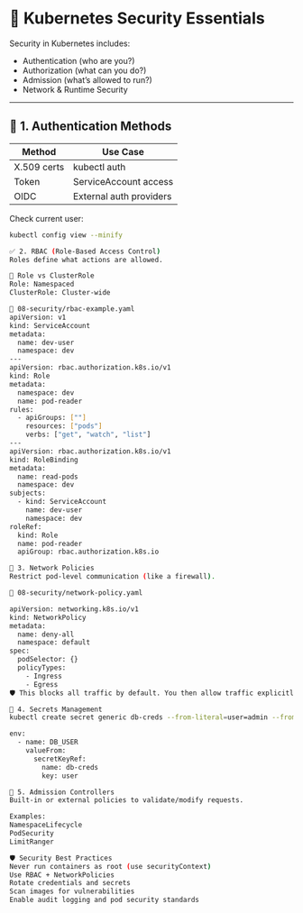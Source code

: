 
# 🔐 Kubernetes Security Essentials

Security in Kubernetes includes:

- Authentication (who are you?)
- Authorization (what can you do?)
- Admission (what’s allowed to run?)
- Network & Runtime Security

---

## 🔑 1. Authentication Methods

| Method       | Use Case                |
|--------------|-------------------------|
| X.509 certs  | kubectl auth            |
| Token        | ServiceAccount access   |
| OIDC         | External auth providers |

Check current user:
```bash
kubectl config view --minify

✅ 2. RBAC (Role-Based Access Control)
Roles define what actions are allowed.

🔧 Role vs ClusterRole
Role: Namespaced
ClusterRole: Cluster-wide

📄 08-security/rbac-example.yaml
apiVersion: v1
kind: ServiceAccount
metadata:
  name: dev-user
  namespace: dev
---
apiVersion: rbac.authorization.k8s.io/v1
kind: Role
metadata:
  namespace: dev
  name: pod-reader
rules:
  - apiGroups: [""]
    resources: ["pods"]
    verbs: ["get", "watch", "list"]
---
apiVersion: rbac.authorization.k8s.io/v1
kind: RoleBinding
metadata:
  name: read-pods
  namespace: dev
subjects:
  - kind: ServiceAccount
    name: dev-user
    namespace: dev
roleRef:
  kind: Role
  name: pod-reader
  apiGroup: rbac.authorization.k8s.io

🧱 3. Network Policies
Restrict pod-level communication (like a firewall).

📄 08-security/network-policy.yaml

apiVersion: networking.k8s.io/v1
kind: NetworkPolicy
metadata:
  name: deny-all
  namespace: default
spec:
  podSelector: {}
  policyTypes:
    - Ingress
    - Egress
🛡️ This blocks all traffic by default. You then allow traffic explicitly.

🔐 4. Secrets Management
kubectl create secret generic db-creds --from-literal=user=admin --from-literal=password=secret

env:
  - name: DB_USER
    valueFrom:
      secretKeyRef:
        name: db-creds
        key: user

🧾 5. Admission Controllers
Built-in or external policies to validate/modify requests.

Examples:
NamespaceLifecycle
PodSecurity
LimitRanger

🛡️ Security Best Practices
Never run containers as root (use securityContext)
Use RBAC + NetworkPolicies
Rotate credentials and secrets
Scan images for vulnerabilities
Enable audit logging and pod security standards



